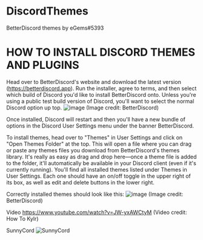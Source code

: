 # DiscordThemes
BetterDiscord themes by eGems#5393

# HOW TO INSTALL DISCORD THEMES AND PLUGINS
Head over to BetterDiscord's website and download the latest version (https://betterdiscord.app). Run the installer, agree to terms, and then select which build of Discord you'd like to install BetterDiscord onto. Unless you're using a public test build version of Discord, you'll want to select the normal Discord option up top.
![image](https://user-images.githubusercontent.com/102853720/179904565-4411b623-a866-4af2-ade8-e2df7c5cc6b1.png)
(Image credit: BetterDiscord)

Once installed, Discord will restart and then you'll have a new bundle of options in the Discord User Settings menu under the banner BetterDiscord.

To install themes, head over to "Themes" in User Settings and click on "Open Themes Folder" at the top. This will open a file where you can drag or paste any themes files you download from BetterDiscord's themes library. It's really as easy as drag and drop here—once a theme file is added to the folder, it'll automatically be available in your Discord client (even if it's currently running). You'll find all installed themes listed under Themes in User Settings. Each one should have an on/off toggle in the upper right of its box, as well as edit and delete buttons in the lower right.

Correctly installed themes should look like this:
![image](https://user-images.githubusercontent.com/102853720/179904634-626de9bc-fea4-4f8d-915b-c8f177153c90.png)
(Image credit: BetterDiscord)

Video
https://www.youtube.com/watch?v=JW-yxAWCtyM
(Video credit: How To Kylr)

SunnyCord
![SunnyCord](https://user-images.githubusercontent.com/102853720/179905246-eaccc58a-3f7f-4535-b66b-9f8a8960479c.png)
